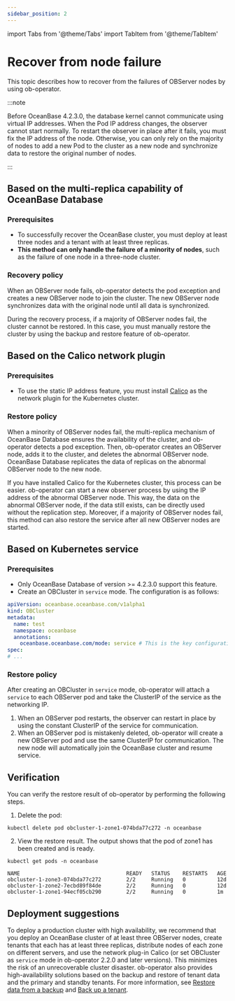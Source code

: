 ```yaml
---
sidebar_position: 2
---
```


import Tabs from '@theme/Tabs'
import TabItem from '@theme/TabItem'

# Recover from node failure

This topic describes how to recover from the failures of OBServer nodes by using ob-operator.

:::note

Before OceanBase 4.2.3.0, the database kernel cannot communicate using virtual IP addresses. When the Pod IP address changes, the observer cannot start normally. To restart the observer in place after it fails, you must fix the IP address of the node. Otherwise, you can only rely on the majority of nodes to add a new Pod to the cluster as a new node and synchronize data to restore the original number of nodes.

:::


## Based on the multi-replica capability of OceanBase Database

### Prerequisites

- To successfully recover the OceanBase cluster, you must deploy at least three nodes and a tenant with at least three replicas.
- **This method can only handle the failure of a minority of nodes**, such as the failure of one node in a three-node cluster.

### Recovery policy

When an OBServer node fails, ob-operator detects the pod exception and creates a new OBServer node to join the cluster. The new OBServer node synchronizes data with the original node until all data is synchronized. 

During the recovery process, if a majority of OBServer nodes fail, the cluster cannot be restored. In this case, you must manually restore the cluster by using the backup and restore feature of ob-operator.

## Based on the Calico network plugin

### Prerequisites

- To use the static IP address feature, you must install [Calico](https://docs.tigera.io/calico/latest/getting-started/kubernetes/) as the network plugin for the Kubernetes cluster.

### Restore policy

When a minority of OBServer nodes fail, the multi-replica mechanism of OceanBase Database ensures the availability of the cluster, and ob-operator detects a pod exception. Then, ob-operator creates an OBServer node, adds it to the cluster, and deletes the abnormal OBServer node. OceanBase Database replicates the data of replicas on the abnormal OBServer node to the new node.

If you have installed Calico for the Kubernetes cluster, this process can be easier. ob-operator can start a new observer process by using the IP address of the abnormal OBServer node. This way, the data on the abnormal OBServer node, if the data still exists, can be directly used without the replication step. Moreover, if a majority of OBServer nodes fail, this method can also restore the service after all new OBServer nodes are started.

## Based on Kubernetes service

### Prerequisites

- Only OceanBase Database of version >= 4.2.3.0 support this feature.
- Create an OBCluster in `service` mode. The configuration is as follows:

```yaml
apiVersion: oceanbase.oceanbase.com/v1alpha1
kind: OBCluster
metadata:
  name: test
  namespace: oceanbase
  annotations:
    oceanbase.oceanbase.com/mode: service # This is the key configuration
spec:
# ...
```
### Restore policy

<!-- 创建 service 模式的 OBCluster 时，ob-operator 会为每个 OBServer pod 附加一个 `service`，并将该 `service` 的 ClusterIP 作为网络通信 IP。当 OBServer pod 重启时，因为采用恒定 service 的 ClusterIP 作为通信 observer 能够实现原地重启；当 OBServer pod 被误删时，ob-operator 会创建一个新的 OBServer pod 并使用相同的 ClusterIP 进行通信，新的节点将自动加入 OceanBase 集群并恢复工作。 -->

After creating an OBCluster in `service` mode, ob-operator will attach a `service` to each OBServer pod and take the ClusterIP of the service as the networking IP. 

1. When an OBServer pod restarts, the observer can restart in place by using the constant ClusterIP of the service for communication. 
2. When an OBServer pod is mistakenly deleted, ob-operator will create a new OBServer pod and use the same ClusterIP for communication. The new node will automatically join the OceanBase cluster and resume service.

## Verification

You can verify the restore result of ob-operator by performing the following steps.

1. Delete the pod: 

```shell
kubectl delete pod obcluster-1-zone1-074bda77c272 -n oceanbase
```

2. View the restore result. The output shows that the pod of zone1 has been created and is ready.

```shell
kubectl get pods -n oceanbase

NAME                                  READY   STATUS    RESTARTS   AGE
obcluster-1-zone3-074bda77c272        2/2     Running   0          12d
obcluster-1-zone2-7ecbd89f84de        2/2     Running   0          12d
obcluster-1-zone1-94ecf05cb290        2/2     Running   0          1m
```

## Deployment suggestions

To deploy a production cluster with high availability, we recommend that you deploy an OceanBase cluster of at least three OBServer nodes, create tenants that each has at least three replicas, distribute nodes of each zone on different servers, and use the network plug-in Calico (or set OBCluster as `service` mode in ob-operator 2.2.0 and later versions). This minimizes the risk of an unrecoverable cluster disaster. ob-operator also provides high-availability solutions based on the backup and restore of tenant data and the primary and standby tenants. For more information, see [Restore data from a backup](500.data-recovery-of-ob-operator.md) and [Back up a tenant](400.tenant-backup-of-ob-operator.md).
